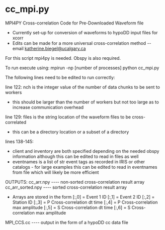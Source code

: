 # cc_mpi.py
MPI4PY Cross-correlation Code for Pre-Downloaded Waveform file 

- Currently set-up for conversion of waveforms to hypoDD input files for xcorr
- Edits can be made for a more universal cross-correlation method -- email katherine.biegel@ucalgary.ca


For this script mpi4py is needed.
Obspy is also required.


To run execute using:
mpirun -np [number of processes] python cc_mpi.py


The following lines need to be edited to run correctly:

line 122:  nch is the integer value of the number of data chunks to be sent to workers 
  - this should be larger than the number of workers but not too large as to increase communication overhead

line 129: files is the string location of the waveform files to be cross-correlated
  - this can be a directory location or a subset of a directory

lines 138-145: 
  - client and inventory are both specified depending on the needed obspy information although this can be edited to read in files as well
  - eventnames is a list of str event tags as recorded in IRIS or other catalogs
           - for large examples this can be edited to read in eventnames from file which will likely be more efficient


OUTPUTS:
cc_arr.npy          ---- non-sorted cross-correlation result array
cc_arr_sorted.npy   ---- sorted cross-correlation result array

  - Arrays are stored in the form [:,0] = Event 1 ID
                                  [:,1] = Event 2 ID
                                  [:,2] = Station ID
                                  [:,3] = P Cross-correlation dt time
                                  [:,4] = P Cross-correlation max amplitude
                                  [:,5] = S Cross-correlation dt time
                                  [:,6] = S Cross-correlation max amplitude

MPI_CCS.cc          ---- output in the form of a hypoDD cc data file

